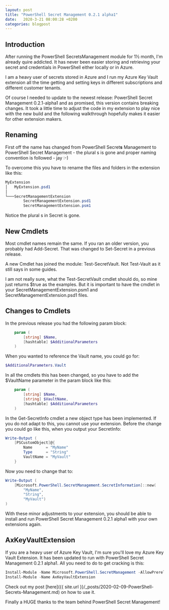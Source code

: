 ```yaml
---
layout: post
title: "PowerShell Secret Management 0.2.1 alpha1"
date:   2020-3-21 08:00:28 +0200
categories: blogpost
---
```


## Introduction

After running the PowerShell SecretsManagement module for 1½ month, I'm already quire addicted. It has never been easier storing and retrieving your secret and credentials in PowerShell either locally or in Azure.

I am a heavy user of secrets stored in Azure and I run my Azure Key Vault extension all the time getting and setting keys in different subscriptions and different customer tenants.

Of course I needed to update to the newest release: PowerShell Secret Management 0.2.1-alpha1 and as promised, this version contains breaking changes. It took a little time to adjust the code in my extension to play nice with the new build and the following walkthrough hopefully makes it easier for other extension makers.

## Renaming 
 First off the name has changed from PowerShell Secret**s** Management to PowerShell Secret Management - the plural s is gone and proper naming convention is followed - jay :-)

To overcome this you have to rename the files and folders in the extension like this:

```powershell
MyExtension
│   MyExtension.psd1
│
└───SecretManagementExtension
        SecretManagementExtension.psd1
        SecretManagementExtension.psm1
```
Notice the plural s in Secret is gone.

## New Cmdlets
Most cmdlet names remain the same. If you ran an older version, you probably had Add-Secret. That was changed to Set-Secret in a previous release.

A new Cmdlet has joined the module: Test-SecretVault. Not Test-Vault as it still says in some guides.

I am not really sure, what the Test-SecretVault cmdlet should do, so mine just returns $true as the examples. But it is important to have the cmdlet in your SecretManagementExtension.psm1 and SecretManagementExtension.psd1 files.

## Changes to Cmdlets
In the previous release you had the following param block:
```powershell
    param (
        [string] $Name,
        [hashtable] $AdditionalParameters
    )
```
When you wanted to reference the Vault name, you could go for:
```powershell
$AdditionalParameters.Vault
```

In all the cmdlets this has been changed, so you have to add the $VaultName parameter in the param block like this:
```powershell
    param (
        [string] $Name,
        [string] $VaultName,
        [hashtable] $AdditionalParameters
    )
```

In the Get-SecretInfo cmdlet a new object type has been implemented. If you do not adapt to this, you cannot use your extension. Before the change you could go like this, when you output your SecretInfo:

```powershell
Write-Output (
    [PSCustomObject]@{
        Name      = "MyName"
        Type      = "String"
        VaultName = "MyVault"
    }
```
Now you need to change that to:
```powershell
Write-Output (
    [Microsoft.PowerShell.SecretManagement.SecretInformation]::new(
        "MyName",
        "String",
        "MyVault")
)
```
With these minor adjustments to your extension, you should be able to install and run PowerShell Secret Management 0.2.1 alpha1 with your own extensions again.

## AxKeyVaultExtension
If you are a heavy user of Azure Key Vault, I'm sure you'll love my Azure Key Vault Extension. It has been updated to run with PowerShell Secret Management 0.2.1 alpha1. All you need to do to get cracking is this:

```powershell
Install-Module -Name Microsoft.PowerShell.SecretManagement -AllowPrerelease
Install-Module -Name AxKeyVaultExtension
```

Check out my post [here]({{ site.url }}/_posts/2020-02-09-PowerShell-Secrets-Management.md) on how to use it.

Finally a HUGE thanks to the team behind PowerShell Secret Management!